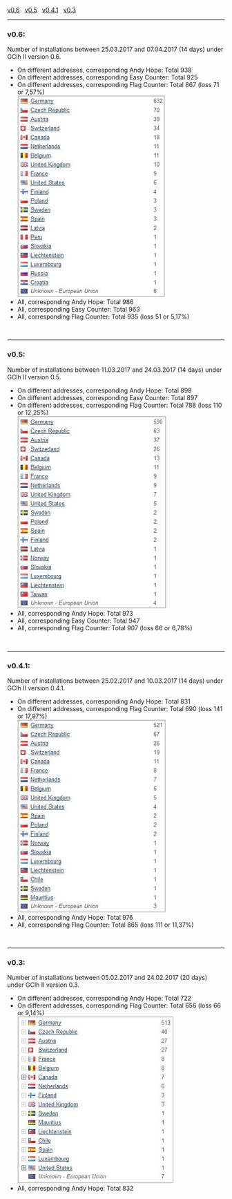 
<a href="#v06" title="GClh II version 0.6 (25.03.2017 - 07.04.2017)">v0.6</a> &nbsp; 
<a href="#v05" title="GClh II version 0.5 (11.03.2017 - 24.03.2017)">v0.5</a> &nbsp; 
<a href="#v041" title="GClh II version 0.4.1 (25.02.2017 - 10.03.2017)">v0.4.1</a> &nbsp; 
<a href="#v03" title="GClh II version 0.3 (05.02.2017 - 24.02.2017)">v0.3</a> &nbsp; 

---
### v0.6:
Number of installations between 25.03.2017 and 07.04.2017 (14 days) under GClh II version 0.6.<br>
<ul><li>On different addresses, corresponding Andy Hope: Total 938<br></li>
<li>On different addresses, corresponding Easy Counter: Total 925<br></li>
<li>On different addresses, corresponding Flag Counter: Total 867 (loss 71 or 7,57%)<br>
<img src="../images/v0.6_counter_flag.jpg" alt="v0.6_counter_flag.jpg"><br></li>
<li>All, corresponding Andy Hope: Total 986<br></li>
<li>All, corresponding Easy Counter: Total 963<br></li>
<li>All, corresponding Flag Counter: Total 935 (loss 51 or 5,17%)<br></li></ul>
<br>

---
### v0.5:
Number of installations between 11.03.2017 and 24.03.2017 (14 days) under GClh II version 0.5.<br>
<ul><li>On different addresses, corresponding Andy Hope: Total 898<br></li>
<li>On different addresses, corresponding Easy Counter: Total 897<br></li>
<li>On different addresses, corresponding Flag Counter: Total 788 (loss 110 or 12,25%)<br>
<img src="../images/v0.5_counter_flag.jpg" alt="v0.5_counter_flag.jpg"><br></li>
<li>All, corresponding Andy Hope: Total 973<br></li>
<li>All, corresponding Easy Counter: Total 947<br></li>
<li>All, corresponding Flag Counter: Total 907 (loss 66 or 6,78%)<br></li></ul>
<br>

---
### v0.4.1:
Number of installations between 25.02.2017 and 10.03.2017 (14 days) under GClh II version 0.4.1.<br>
<ul><li>On different addresses, corresponding Andy Hope: Total 831<br></li>
<li>On different addresses, corresponding Flag Counter: Total 690 (loss 141 or 17,97%)<br>
<img src="../images/v0.4.1_counter_flag.jpg" alt="v0.4.1_counter_flag.jpg"><br></li>
<li>All, corresponding Andy Hope: Total 976<br></li>
<li>All, corresponding Flag Counter: Total 865 (loss 111 or 11,37%)<br></li></ul>
<br>

---
### v0.3:
Number of installations between 05.02.2017 and 24.02.2017 (20 days) under GClh II version 0.3.<br>
<ul><li>On different addresses, corresponding Andy Hope: Total 722<br></li>
<li>On different addresses, corresponding Flag Counter: Total 656 (loss 66 or 9,14%)<br>
<img src="../images/v0.3_counter_flag.jpg" alt="v0.3_counter_flag.jpg"><br></li>
<li>All, corresponding Andy Hope: Total 832<br></li></ul>
<br>
